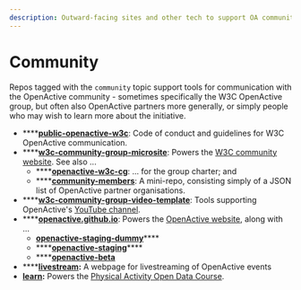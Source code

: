 ```yaml
---
description: Outward-facing sites and other tech to support OA community engagement.
---
```


# Community

Repos tagged with the `community` topic support tools for communication with the OpenActive community - sometimes specifically the W3C OpenActive group, but often also OpenActive partners more generally, or simply people who may wish to learn more about the initiative. 

* \*\*\*\*[**public-openactive-w3c**](https://github.com/openactive/public-openactive-w3c): Code of conduct and guidelines for W3C OpenActive communication.
* \*\*\*\*[**w3c-community-group-microsite**](https://github.com/openactive/w3c-community-group-microsite): Powers the [W3C community website](https://www.w3.org/community/openactive/). See also ...
  * \*\*\*\*[**openactive-w3c-cg**](https://github.com/openactive/openactive-w3c-cg): ... for the group charter; and
  * \*\*\*\*[**community-members**](https://github.com/openactive/community-members): A mini-repo, consisting simply of a JSON list of OpenActive partner organisations.
* \*\*\*\*[**w3c-community-group-video-template**](https://github.com/openactive/w3c-community-group-video-template): Tools supporting OpenActive's [YouTube channel](https://www.youtube.com/channel/UCXS84J1nXdAPyK545EI5XDA).
* \*\*\*\*[**openactive.github.io**](https://github.com/openactive/openactive.github.io): Powers the [OpenActive website](https://www.openactive.io/), along with ...
  *  [**openactive-staging-dummy**](https://github.com/openactive/openactive-staging-dummy)\*\*\*\*
  * \*\*\*\*[**openactive-staging**](https://github.com/openactive/openactive-staging)\*\*\*\*
  * \*\*\*\*[**openactive-beta**](https://github.com/openactive/openactive-beta)
* \*\*\*\*[**livestream**](https://github.com/openactive/livestream)**:** A webpage for livestreaming of OpenActive events
* [**learn**](https://github.com/openactive/learn)**:** Powers the [Physical Activity Open Data Course](https://www.openactive.io/learn/).

